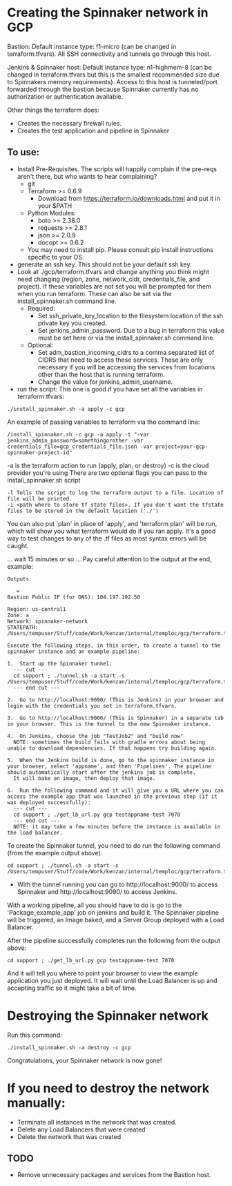 # Creating the Spinnaker network in GCP

Bastion: Default instance type: f1-micro (can be changed in terraform.tfvars). All SSH connectivity and tunnels go through this host.

Jenkins & Spinnaker host: Default instance type: n1-highmem-8 (can be changed in terraform.tfvars but this is the smallest recommended size due to Spinnakers memory requirements). Access to this host is tunneled/port forwarded through the bastion because Spinnaker currently has no authorization or authentication available.

Other things the terraform does:
* Creates the necessary firewall rules.
* Creates the test application and pipeline in Spinnaker

## To use:
* Install Pre-Requisites. The scripts will happily complain if the pre-reqs aren't there, but who wants to hear complaining?
  * git
  * Terraform >= 0.6.9
    * Download from https://terraform.io/downloads.html and put it in your $PATH
  * Python Modules:
    * boto >= 2.38.0
    * requests >= 2.8.1
    * json >= 2.0.9
    * docopt >= 0.6.2
  * You may need to install pip. Please consult pip install instructions specific to your OS.
* generate an ssh key. This should not be your default ssh key.
* Look at ./gcp/terraform.tfvars and change anything you think might need changing (region, zone, network_cidr, credentials_file, and project). If these variables are not set you will be prompted for them when you run terraform. These can also be set via the install_spinnaker.sh command line.
  * Required:
    * Set ssh_private_key_location to the filesystem location of the ssh private key you created.
    * Set jenkins_admin_password. Due to a bug in terraform this value must be set here or via the install_spinnaker.sh command line.
  * Optional:
    * Set adm_bastion_incoming_cidrs to a comma separated list of CIDRS that need to access these services. These are only necessary if you will be accessing the services from locations other than the host that is running terraform.
    * Change the value for jenkins_admin_username.
* run the script:
This one is good if you have set all the variables in terraform.tfvars:
```
./install_spinnaker.sh -a apply -c gcp
```
An example of passing variables to terraform via the command line:
```
/install_spinnaker.sh -c gcp -a apply -t "-var jenkins_admin_password=somethingorother -var credentials_file=gcp_credentials_file.json -var project=your-gcp-spinnaker-project-id"
```
-a is the terraform action to run (apply, plan, or destroy)
-c is the cloud provider you're using
There are two optional flags you can pass to the install_spinnaker.sh script
```
-l Tells the script to log the terraform output to a file. Location of file will be printed.
-i <path where to store tf state files>. If you don't want the tfstate files to be stored in the default location ('./')
```

You can also put 'plan' in place of 'apply', and 'terraform plan' will be run, which will show you what terraform would do if you ran apply. It's a good way to test changes to any of the .tf files as most syntax errors will be caught.

... wait 15 minutes or so ...
Pay careful attention to the output at the end, example:
```
Outputs:

   =
Bastion Public IP (for DNS): 104.197.192.50

Region: us-central1
Zone: a
Network: spinnaker-network
STATEPATH: /Users/tempuser/Stuff/code/Work/kenzan/internal/temploc/gcp/terraform.tfstate

Execute the following steps, in this order, to create a tunnel to the spinnaker instance and an example pipeline:

1.  Start up the Spinnaker tunnel:
  --- cut ---
  cd support ; ./tunnel.sh -a start -s /Users/tempuser/Stuff/code/Work/kenzan/internal/temploc/gcp/terraform.tfstate
  --- end cut ---

2.  Go to http://localhost:9090/ (This is Jenkins) in your browser and login with the credentials you set in terraform.tfvars.

3.  Go to http://localhost:9000/ (This is Spinnaker) in a separate tab in your browser. This is the tunnel to the new Spinnaker instance.

4.  On Jenkins, choose the job "TestJob2" and "build now"
  NOTE: sometimes the build fails with gradle errors about being unable to download dependencies. If that happens try building again.

5.  When the Jenkins build is done, go to the spinnaker instance in your browser, select 'appname', and then 'Pipelines'. The pipeline should automatically start after the jenkins job is complete.
  It will bake an image, then deploy that image.

6.  Run the following command and it will give you a URL where you can access the example app that was launched in the previous step (if it was deployed successfully):
  --- cut ---
  cd support ; ./get_lb_url.py gcp testappname-test 7070
  --- end cut ---
  NOTE: it may take a few minutes before the instance is available in the load balancer.
```

To create the Spinnaker tunnel, you need to do run the following command (from the example output above)
```
cd support ; ./tunnel.sh -a start -s /Users/tempuser/Stuff/code/Work/kenzan/internal/temploc/gcp/terraform.tfstate
```

* With the tunnel running you can go to http://localhost:9000/ to access Spinnaker and http://localhost:9090/ to access Jenkins.

With a working pipeline, all you should have to do is go to the 'Package_example_app' job on jenkins and build it. The Spinnaker pipeline will be triggered, an Image baked, and a Server Group deployed with a Load Balancer.

After the pipeline successfully completes run the following from the output above:
```
cd support ; ./get_lb_url.py gcp testappname-test 7070
```
And it will tell you where to point your browser to view the example application you just deployed. It will wait until the Load Balancer is up and accepting traffic so it might take a bit of time.

# Destroying the Spinnaker network
Run this command:
```
./install_spinnaker.sh -a destroy -c gcp
```
Congratulations, your Spinnaker network is now gone!

# If you need to destroy the network manually:
* Terminate all instances in the network that was created.
* Delete any Load Balancers that were created
* Delete the network that was created


## TODO
* Remove unnecessary packages and services from the Bastion host.